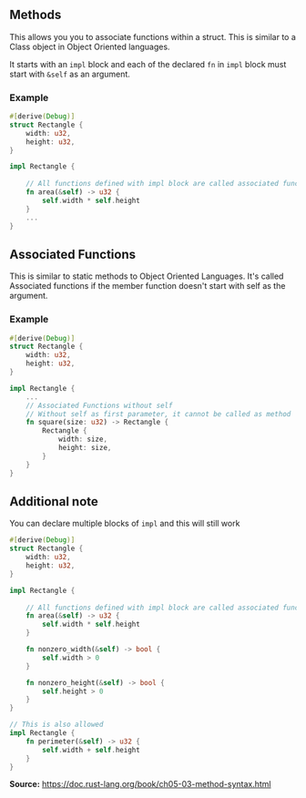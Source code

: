 ## Methods

This allows you you to associate functions within a struct. This is similar to a Class object in Object Oriented languages.

It starts with an `impl` block and each of the declared `fn` in `impl` block must start with `&self` as an argument. 


### Example

```rust
#[derive(Debug)]
struct Rectangle {
    width: u32,
    height: u32,
}

impl Rectangle {
    
    // All functions defined with impl block are called associated functions
    fn area(&self) -> u32 {
        self.width * self.height
    }
    ...
}
```

## Associated Functions

This is similar to static methods to Object Oriented Languages. It's called Associated functions if the member function doesn't start with self as the argument.

### Example

```rust
#[derive(Debug)]
struct Rectangle {
    width: u32,
    height: u32,
}

impl Rectangle {
    ...
    // Associated Functions without self
    // Without self as first parameter, it cannot be called as method
    fn square(size: u32) -> Rectangle {
        Rectangle {
            width: size,
            height: size,
        }
    }
}
```

## Additional note

You can declare multiple blocks of `impl` and this will still work

```rust
#[derive(Debug)]
struct Rectangle {
    width: u32,
    height: u32,
}

impl Rectangle {
    
    // All functions defined with impl block are called associated functions
    fn area(&self) -> u32 {
        self.width * self.height
    }

    fn nonzero_width(&self) -> bool {
        self.width > 0
    }

    fn nonzero_height(&self) -> bool {
        self.height > 0
    }
}

// This is also allowed
impl Rectangle {
    fn perimeter(&self) -> u32 {
        self.width + self.height
    }
}

```

**Source:** https://doc.rust-lang.org/book/ch05-03-method-syntax.html